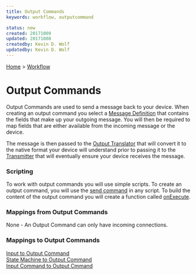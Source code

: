 ```yaml
---
title: Output Commands
keywords: workflow, outputcommand

status: new
created: 20171009
updated: 20171008
createdby: Kevin D. Wolf
updatedby: Kevin D. Wolf
---
```

[Home](../Index.md) > [Workflow](Index.md)

# Output Commands

Output Commands are used to send a message back to your device.  When creating an output command you select a [Message 
Definition](../Messaging/Index.md) that contains the fields that make up your outgoing message.  You will then be required
to map fields that are either available from the incoming message or the device.

The message is then passed to the [Output Translator](../PipelineModules/OutputTranslator.md) that will convert it to the native format your device will understand prior to passing it to the 
[Transmitter](../PipelineModules/Transmitter.md) that will eventually ensure your device receives the message.

### Scripting
To work with output commands you will use simple scripts.  To create an output command, you will use the [send command](../Scripting/InvokeOutputCommand.md) in any script.  To build the content of the output command 
you will create a function called [onExecute](../Scripting/OutputCommandCreate.md).

### Mappings from Output Commands
None - An Output Command can only have incoming connections.

### Mappings to Output Commands

[Input to Output Command](./Mappings/InputToOutputCommand.md)  
[State Machine to Output Command](./Mappings/StateMachineToOutputCommand.md)  
[Input Command to Output Cmmand](./Mappings/InputCommandToOutputCommand.md)  
